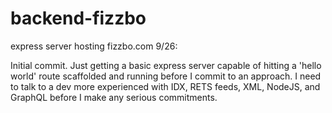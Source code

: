 # backend-fizzbo
express server hosting fizzbo.com
9/26:

Initial commit.  Just getting a basic express server capable of hitting a 'hello world' route scaffolded and running before I commit to an approach. 
I need to talk to a dev more experienced with IDX, RETS feeds, XML, NodeJS, and GraphQL before I make any serious commitments.
